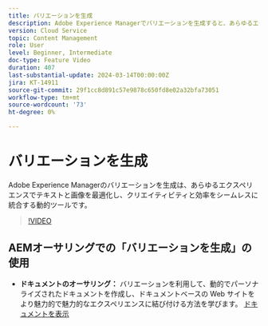 ```yaml
---
title: バリエーションを生成
description: Adobe Experience Managerでバリエーションを生成すると、あらゆるエクスペリエンスのテキストと画像を最適化できます。
version: Cloud Service
topic: Content Management
role: User
level: Beginner, Intermediate
doc-type: Feature Video
duration: 407
last-substantial-update: 2024-03-14T00:00:00Z
jira: KT-14911
source-git-commit: 29f1cc8d891c57e9878c650fd8e02a32bfa73051
workflow-type: tm+mt
source-wordcount: '73'
ht-degree: 0%

---
```



# バリエーションを生成

Adobe Experience Managerのバリエーションを生成は、あらゆるエクスペリエンスでテキストと画像を最適化し、クリエイティビティと効率をシームレスに統合する動的ツールです。

>[!VIDEO](https://video.tv.adobe.com/v/3427946/?learn=on)

## AEMオーサリングでの「バリエーションを生成」の使用

+ __ドキュメントのオーサリング：__ バリエーションを利用して、動的でパーソナライズされたドキュメントを作成し、ドキュメントベースの Web サイトをより魅力的で魅力的なエクスペリエンスに結び付ける方法を学びます。 [ドキュメントを表示](https://www.aem.live/docs/sidekick-generate-variations)